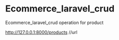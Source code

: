 # Ecommerce_laravel_crud
Ecommerce_laravel_crud operation for product

http://127.0.0.1:8000/products //url 
